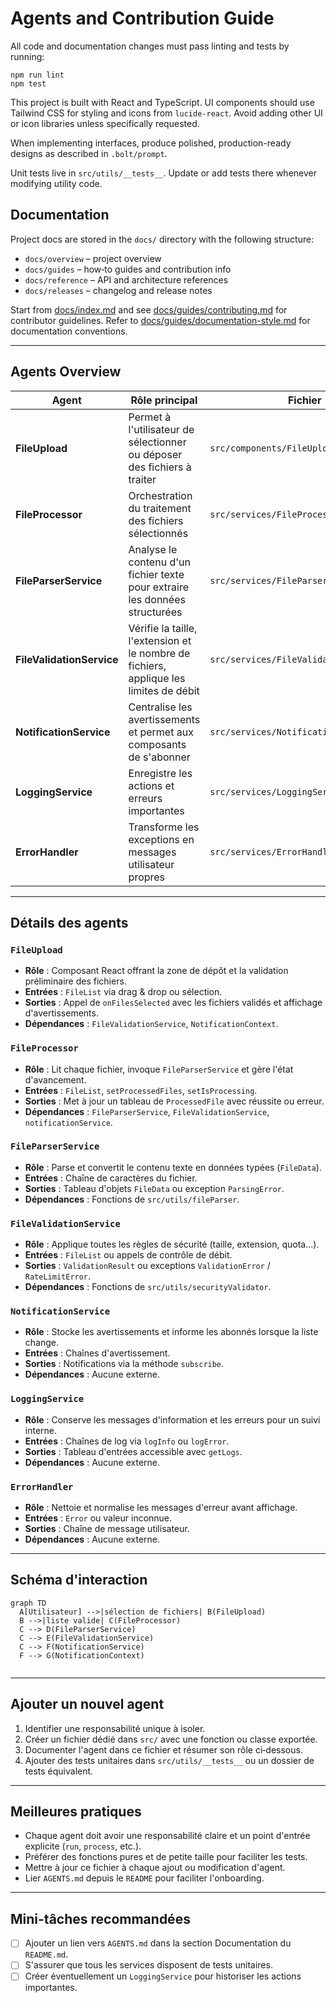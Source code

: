 # Agents and Contribution Guide

All code and documentation changes must pass linting and tests by running:

```
npm run lint
npm test
```

This project is built with React and TypeScript. UI components should use Tailwind CSS for styling and icons from `lucide-react`. Avoid adding other UI or icon libraries unless specifically requested.

When implementing interfaces, produce polished, production-ready designs as described in `.bolt/prompt`.

Unit tests live in `src/utils/__tests__`. Update or add tests there whenever modifying utility code.

## Documentation

Project docs are stored in the `docs/` directory with the following structure:

- `docs/overview` – project overview
- `docs/guides` – how‑to guides and contribution info
- `docs/reference` – API and architecture references
- `docs/releases` – changelog and release notes

Start from [docs/index.md](docs/index.md) and see
[docs/guides/contributing.md](docs/guides/contributing.md) for contributor guidelines.
Refer to [docs/guides/documentation-style.md](docs/guides/documentation-style.md) for documentation conventions.

---

## Agents Overview

| Agent                     | Rôle principal                                                                         | Fichier                                 | Entrées                               | Sorties                                                                |
| ------------------------- | -------------------------------------------------------------------------------------- | --------------------------------------- | ------------------------------------- | ---------------------------------------------------------------------- |
| **FileUpload**            | Permet à l'utilisateur de sélectionner ou déposer des fichiers à traiter               | `src/components/FileUpload.tsx`         | `FileList` depuis l'interface         | Appelle `FileProcessor` et affiche les erreurs de validation           |
| **FileProcessor**         | Orchestration du traitement des fichiers sélectionnés                                  | `src/services/FileProcessor.ts`         | `FileList`, setters React pour l'état | Met à jour la liste de `ProcessedFile` et déclenche la conversion JSON |
| **FileParserService**     | Analyse le contenu d'un fichier texte pour extraire les données structurées            | `src/services/FileParserService.ts`     | Contenu texte brut                    | Tableau de `FileData`                                                  |
| **FileValidationService** | Vérifie la taille, l'extension et le nombre de fichiers, applique les limites de débit | `src/services/FileValidationService.ts` | `FileList`                            | Résultat de validation ou exception                                    |
| **NotificationService**   | Centralise les avertissements et permet aux composants de s'abonner                    | `src/services/NotificationService.ts`   | Messages d'avertissement              | Notifications via `NotificationContext`                                |
| **LoggingService**        | Enregistre les actions et erreurs importantes                                          | `src/services/LoggingService.ts`        | Chaînes de log                        | Liste des entrées de log                                               |
| **ErrorHandler**          | Transforme les exceptions en messages utilisateur propres                              | `src/services/ErrorHandler.ts`          | `Error` capturées                     | Chaîne de message nettoyée                                             |

---

## Détails des agents

### `FileUpload`

- **Rôle** : Composant React offrant la zone de dépôt et la validation préliminaire des fichiers.
- **Entrées** : `FileList` via drag & drop ou sélection.
- **Sorties** : Appel de `onFilesSelected` avec les fichiers validés et affichage d'avertissements.
- **Dépendances** : `FileValidationService`, `NotificationContext`.

### `FileProcessor`

- **Rôle** : Lit chaque fichier, invoque `FileParserService` et gère l'état d'avancement.
- **Entrées** : `FileList`, `setProcessedFiles`, `setIsProcessing`.
- **Sorties** : Met à jour un tableau de `ProcessedFile` avec réussite ou erreur.
- **Dépendances** : `FileParserService`, `FileValidationService`, `notificationService`.

### `FileParserService`

- **Rôle** : Parse et convertit le contenu texte en données typées (`FileData`).
- **Entrées** : Chaîne de caractères du fichier.
- **Sorties** : Tableau d'objets `FileData` ou exception `ParsingError`.
- **Dépendances** : Fonctions de `src/utils/fileParser`.

### `FileValidationService`

- **Rôle** : Applique toutes les règles de sécurité (taille, extension, quota...).
- **Entrées** : `FileList` ou appels de contrôle de débit.
- **Sorties** : `ValidationResult` ou exceptions `ValidationError` / `RateLimitError`.
- **Dépendances** : Fonctions de `src/utils/securityValidator`.

### `NotificationService`

- **Rôle** : Stocke les avertissements et informe les abonnés lorsque la liste change.
- **Entrées** : Chaînes d'avertissement.
- **Sorties** : Notifications via la méthode `subscribe`.
- **Dépendances** : Aucune externe.

### `LoggingService`

- **Rôle** : Conserve les messages d'information et les erreurs pour un suivi interne.
- **Entrées** : Chaînes de log via `logInfo` ou `logError`.
- **Sorties** : Tableau d'entrées accessible avec `getLogs`.
- **Dépendances** : Aucune externe.

### `ErrorHandler`

- **Rôle** : Nettoie et normalise les messages d'erreur avant affichage.
- **Entrées** : `Error` ou valeur inconnue.
- **Sorties** : Chaîne de message utilisateur.
- **Dépendances** : Aucune externe.

---

## Schéma d'interaction

```mermaid
graph TD
  A[Utilisateur] -->|sélection de fichiers| B(FileUpload)
  B -->|liste valide| C(FileProcessor)
  C --> D(FileParserService)
  C --> E(FileValidationService)
  C --> F(NotificationService)
  F --> G(NotificationContext)


```

---

## Ajouter un nouvel agent

1. Identifier une responsabilité unique à isoler.
2. Créer un fichier dédié dans `src/` avec une fonction ou classe exportée.
3. Documenter l'agent dans ce fichier et résumer son rôle ci‑dessous.
4. Ajouter des tests unitaires dans `src/utils/__tests__` ou un dossier de tests équivalent.

---

## Meilleures pratiques

- Chaque agent doit avoir une responsabilité claire et un point d'entrée explicite (`run`, `process`, etc.).
- Préférer des fonctions pures et de petite taille pour faciliter les tests.
- Mettre à jour ce fichier à chaque ajout ou modification d'agent.
- Lier `AGENTS.md` depuis le `README` pour faciliter l'onboarding.

---

## Mini-tâches recommandées

- [ ] Ajouter un lien vers `AGENTS.md` dans la section Documentation du `README.md`.
- [ ] S'assurer que tous les services disposent de tests unitaires.
- [ ] Créer éventuellement un `LoggingService` pour historiser les actions importantes.
